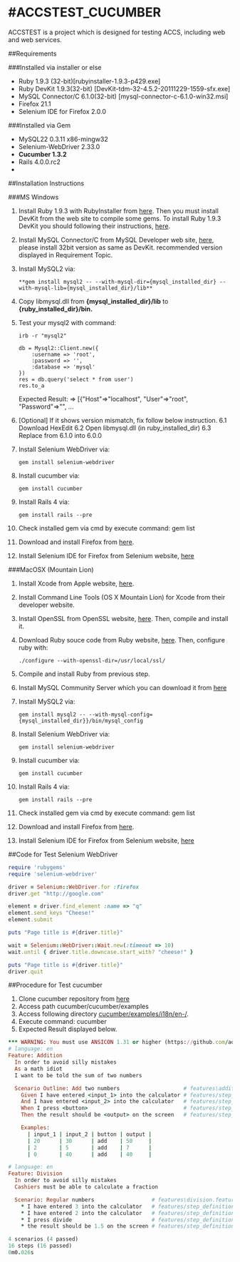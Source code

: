 #ACCSTEST_CUCUMBER
========
ACCSTEST is a project which is designed for testing ACCS, including web and web services.

##Requirements

###Installed via installer or else

* Ruby 1.9.3 (32-bit)[rubyinstaller-1.9.3-p429.exe]
* Ruby DevKit 1.9.3(32-bit) [DevKit-tdm-32-4.5.2-20111229-1559-sfx.exe]
* MySQL Connector/C 6.1.0(32-bit) [mysql-connector-c-6.1.0-win32.msi]
* Firefox 21.1
* Selenium IDE for Firefox 2.0.0

###Installed via Gem

* MySQL22 0.3.11 x86-mingw32
* Selenium-WebDriver 2.33.0
* **Cucumber 1.3.2**
* Rails 4.0.0.rc2
* <Other depended library>


##Installation Instructions

###MS Windows

1.	Install Ruby 1.9.3 with RubyInstaller from [here](http://rubyinstaller.org).
	Then you must install DevKit from the web site to compile some gems.
	To install Ruby 1.9.3 DevKit you should following their instructions, [here](https://github.com/oneclick/rubyinstaller/wiki/Development-Kit). 
2.	Install MySQL Connector/C from MySQL Developer web site, [here](http://dev.mysql.com/downloads/),
	please install 32bit version as same as DevKit. recommended version displayed in Requirement Topic.
3.	Install MySQL2 via:

		**gem install mysql2 -- --with-mysql-dir={mysql_installed_dir} --with-mysql-lib={mysql_installed_dir}/lib**

4.	Copy libmysql.dll from **{mysql_installed_dir}/lib** to **{ruby_installed_dir}/bin.**
5.	Test your mysql2 with command:

		irb -r "mysql2"
		
		db = Mysql2::Client.new({
			:username => 'root',
			:password => '',
			:database => 'mysql'
		})
		res = db.query('select * from user')
		res.to_a
	
	Expected Result:
	=> [{"Host"=>"localhost", "User"=>"root", "Password"=>"", ...
6.	[Optional] If it shows version mismatch, fix follow below instruction.
6.1	Download HexEdit 
6.2	Open libmysql.dll (in ruby_installed_dir) 
6.3	Replace from 6.1.0 into 6.0.0

7.	Install Selenium WebDriver via:

		gem install selenium-webdriver

8.	Install cucumber via:

		gem install cucumber

9.	Install Rails 4 via:

		gem install rails --pre

10.	Check installed gem via cmd by execute command: gem list
11.	Download and install Firefox from [here](http://www.mozilla.org/en-US/firefox/new/).
12.	Install Selenium IDE for Firefox from Selenium website, [here](http://docs.seleniumhq.org/download/)

###MacOSX (Mountain Lion)

1.	Install Xcode from Apple website, [here](http://developer.apple.com/xcode/).
2.	Install Command Line Tools (OS X Mountain Lion) for Xcode from their developer website.
3.	Install OpenSSL from OpenSSL website, [here](http://www.openssl.org/source/). Then, compile and install it.
4.	Download Ruby souce code from Ruby website, [here](http://www.ruby-lang.org/en/downloads/). Then, configure ruby with:

		./configure --with-openssl-dir=/usr/local/ssl/

5.	Compile and install Ruby from previous step.
6.	Install MySQL Community Server which you can download it from [here](http://dev.mysql.com/downloads/)
7.	Install MySQL2 via:

		gem install mysql2 -- --with-mysql-config={mysql_installed_dir}}/bin/mysql_config

8.	Install Selenium WebDriver via:

		gem install selenium-webdriver

9.	Install cucumber via:

		gem install cucumber

10.	Install Rails 4 via:

		gem install rails --pre

11.	Check installed gem via cmd by execute command: gem list
12.	Download and install Firefox from [here](http://www.mozilla.org/en-US/firefox/new/).
13.	Install Selenium IDE for Firefox from Selenium website, [here](http://docs.seleniumhq.org/download/)

##Code for Test Selenium WebDriver

```ruby
require 'rubygems'
require 'selenium-webdriver'

driver = Selenium::WebDriver.for :firefox
driver.get "http://google.com"

element = driver.find_element :name => "q"
element.send_keys "Cheese!"
element.submit

puts "Page title is #{driver.title}"

wait = Selenium::WebDriver::Wait.new(:timeout => 10)
wait.until { driver.title.downcase.start_with? "cheese!" }

puts "Page title is #{driver.title}"
driver.quit
```

##Procedure for Test cucumber

1. Clone cucumber repository from [here](https://github.com/cucumber/cucumber.git)
2. Access path cucumber/cucumber/examples
3. Access following directory [cucumber/examples/i18n/en-/](https://github.com/cucumber/cucumber/tree/master/examples/i18n/en).
4. Execute command: cucumber
5. Expected Result displayed below.

``` ruby
*** WARNING: You must use ANSICON 1.31 or higher (https://github.com/adoxa/ansicon/) to get coloured output on Windows
# language: en
Feature: Addition
  In order to avoid silly mistakes
  As a math idiot
  I want to be told the sum of two numbers

  Scenario Outline: Add two numbers                    # features\addition.feature:7
    Given I have entered <input_1> into the calculator # features/step_definitions/calculator_steps.rb:14
    And I have entered <input_2> into the calculator   # features/step_definitions/calculator_steps.rb:14
    When I press <button>                              # features/step_definitions/calculator_steps.rb:18
    Then the result should be <output> on the screen   # features/step_definitions/calculator_steps.rb:22

    Examples:
      | input_1 | input_2 | button | output |
      | 20      | 30      | add    | 50     |
      | 2       | 5       | add    | 7      |
      | 0       | 40      | add    | 40     |

# language: en
Feature: Division
  In order to avoid silly mistakes
  Cashiers must be able to calculate a fraction

  Scenario: Regular numbers                  # features\division.feature:6
    * I have entered 3 into the calculator   # features/step_definitions/calculator_steps.rb:14
    * I have entered 2 into the calculator   # features/step_definitions/calculator_steps.rb:14
    * I press divide                         # features/step_definitions/calculator_steps.rb:18
    * the result should be 1.5 on the screen # features/step_definitions/calculator_steps.rb:22

4 scenarios (4 passed)
16 steps (16 passed)
0m0.026s
```
